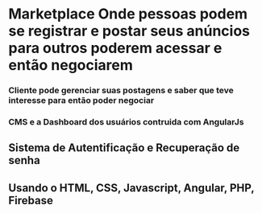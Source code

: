 # Marketplace Onde pessoas podem se registrar e postar seus anúncios para outros poderem acessar e então negociarem
### Cliente pode gerenciar suas postagens e saber que teve interesse para então poder negociar
### CMS e a Dashboard dos usuários contruida com AngularJs

## Sistema de Autentificação e Recuperação de senha
## Usando o HTML, CSS, Javascript, Angular, PHP, Firebase
